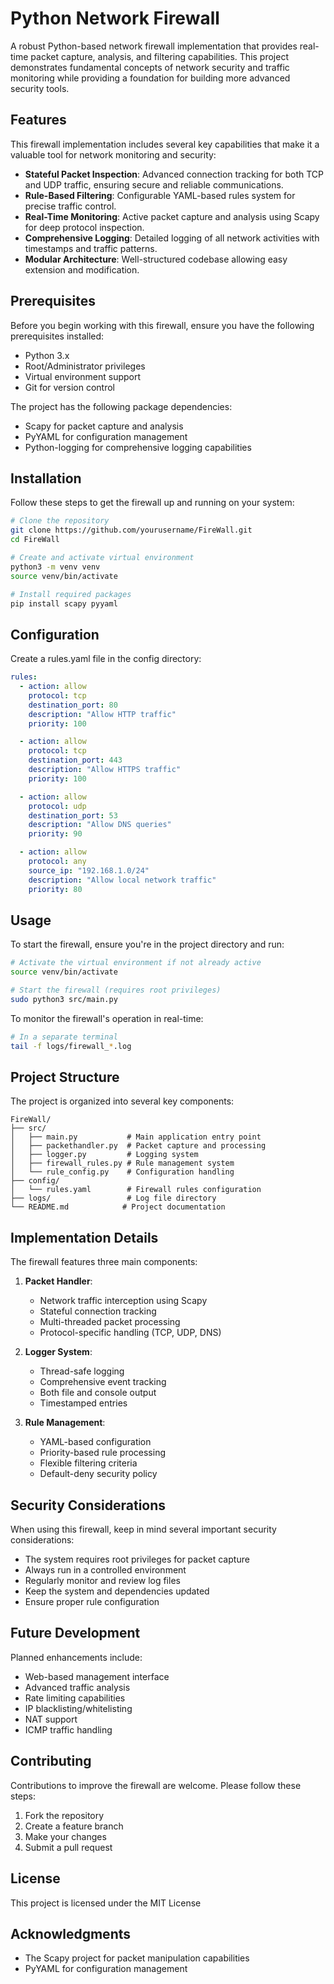# Python Network Firewall

A robust Python-based network firewall implementation that provides real-time packet capture, analysis, and filtering capabilities. This project demonstrates fundamental concepts of network security and traffic monitoring while providing a foundation for building more advanced security tools.

## Features

This firewall implementation includes several key capabilities that make it a valuable tool for network monitoring and security:

- **Stateful Packet Inspection**: Advanced connection tracking for both TCP and UDP traffic, ensuring secure and reliable communications.
- **Rule-Based Filtering**: Configurable YAML-based rules system for precise traffic control.
- **Real-Time Monitoring**: Active packet capture and analysis using Scapy for deep protocol inspection.
- **Comprehensive Logging**: Detailed logging of all network activities with timestamps and traffic patterns.
- **Modular Architecture**: Well-structured codebase allowing easy extension and modification.

## Prerequisites

Before you begin working with this firewall, ensure you have the following prerequisites installed:

- Python 3.x
- Root/Administrator privileges
- Virtual environment support
- Git for version control

The project has the following package dependencies:
- Scapy for packet capture and analysis
- PyYAML for configuration management
- Python-logging for comprehensive logging capabilities

## Installation

Follow these steps to get the firewall up and running on your system:

```bash
# Clone the repository
git clone https://github.com/yourusername/FireWall.git
cd FireWall

# Create and activate virtual environment
python3 -m venv venv
source venv/bin/activate

# Install required packages
pip install scapy pyyaml
```

## Configuration

Create a rules.yaml file in the config directory:

```yaml
rules:
  - action: allow
    protocol: tcp
    destination_port: 80
    description: "Allow HTTP traffic"
    priority: 100

  - action: allow
    protocol: tcp
    destination_port: 443
    description: "Allow HTTPS traffic"
    priority: 100

  - action: allow
    protocol: udp
    destination_port: 53
    description: "Allow DNS queries"
    priority: 90

  - action: allow
    protocol: any
    source_ip: "192.168.1.0/24"
    description: "Allow local network traffic"
    priority: 80
```

## Usage

To start the firewall, ensure you're in the project directory and run:

```bash
# Activate the virtual environment if not already active
source venv/bin/activate

# Start the firewall (requires root privileges)
sudo python3 src/main.py
```

To monitor the firewall's operation in real-time:

```bash
# In a separate terminal
tail -f logs/firewall_*.log
```

## Project Structure

The project is organized into several key components:

```
FireWall/
├── src/
│   ├── main.py           # Main application entry point
│   ├── packethandler.py  # Packet capture and processing
│   ├── logger.py         # Logging system
│   ├── firewall_rules.py # Rule management system
│   └── rule_config.py    # Configuration handling
├── config/
│   └── rules.yaml        # Firewall rules configuration
├── logs/                 # Log file directory
└── README.md            # Project documentation
```

## Implementation Details

The firewall features three main components:

1. **Packet Handler**: 
   - Network traffic interception using Scapy
   - Stateful connection tracking
   - Multi-threaded packet processing
   - Protocol-specific handling (TCP, UDP, DNS)

2. **Logger System**: 
   - Thread-safe logging
   - Comprehensive event tracking
   - Both file and console output
   - Timestamped entries

3. **Rule Management**: 
   - YAML-based configuration
   - Priority-based rule processing
   - Flexible filtering criteria
   - Default-deny security policy

## Security Considerations

When using this firewall, keep in mind several important security considerations:

- The system requires root privileges for packet capture
- Always run in a controlled environment
- Regularly monitor and review log files
- Keep the system and dependencies updated
- Ensure proper rule configuration

## Future Development

Planned enhancements include:

- Web-based management interface
- Advanced traffic analysis
- Rate limiting capabilities
- IP blacklisting/whitelisting
- NAT support
- ICMP traffic handling

## Contributing

Contributions to improve the firewall are welcome. Please follow these steps:

1. Fork the repository
2. Create a feature branch
3. Make your changes
4. Submit a pull request

## License

This project is licensed under the MIT License 

## Acknowledgments

- The Scapy project for packet manipulation capabilities
- PyYAML for configuration management


